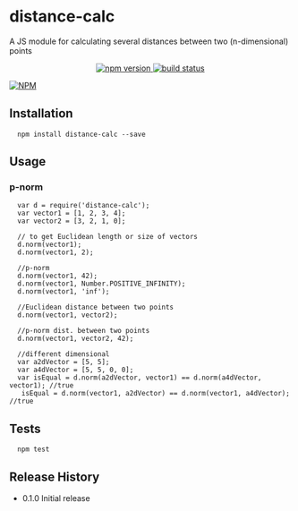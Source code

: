 # distance-calc
A JS module for calculating several distances between two (n-dimensional) points
<p align="center">
    <a href="https://npmjs.org/package/distance-calc">
        <img src="https://badge.fury.io/js/distance-calc.svg"
             alt="npm version">
    </a>
    <a href="https://travis-ci.org/badges/distance-calc">
        <img src="https://travis-ci.org/pataiadam/distance-calc.svg?branch=master"
             alt="build status">
    </a>
</p>

[![NPM](https://nodei.co/npm/distance-calc.png)](https://npmjs.org/package/distance-calc)

## Installation

```
  npm install distance-calc --save
```

## Usage

### p-norm
```
  var d = require('distance-calc');
  var vector1 = [1, 2, 3, 4];
  var vector2 = [3, 2, 1, 0];

  // to get Euclidean length or size of vectors
  d.norm(vector1);
  d.norm(vector1, 2);

  //p-norm
  d.norm(vector1, 42);
  d.norm(vector1, Number.POSITIVE_INFINITY);
  d.norm(vector1, 'inf');

  //Euclidean distance between two points
  d.norm(vector1, vector2);

  //p-norm dist. between two points
  d.norm(vector1, vector2, 42);

  //different dimensional
  var a2dVector = [5, 5];
  var a4dVector = [5, 5, 0, 0];
  var isEqual = d.norm(a2dVector, vector1) == d.norm(a4dVector, vector1); //true
   isEqual = d.norm(vector1, a2dVector) == d.norm(vector1, a4dVector); //true
```
## Tests
```
  npm test
```
## Release History

* 0.1.0 Initial release